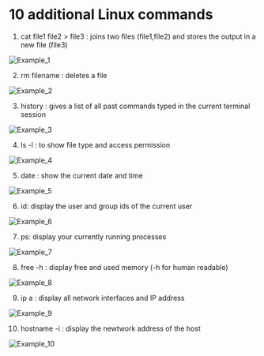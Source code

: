 # 10 additional Linux commands

1. cat file1 file2 > file3 : joins two files (file1,file2) and stores the output in a new file (file3)

![Example_1]("C:\Users\pc\Desktop\Fix_vmssh\Exercise_2\Example_1.JPG")

2. rm filename : deletes a file

![Example_2]("C:\Users\pc\Desktop\Fix_vmssh\Exercise_2\Example_2.JPG")

3. history : gives a list of all past commands typed in the current terminal session

![Example_3]("C:\Users\pc\Desktop\Fix_vmssh\Exercise_2-images\Example_3.JPG")

4. ls -l : to show file type and access permission

![Example_4]("C:\Users\pc\Desktop\Fix_vmssh\Exercise_2\Example_4.JPG")
   
5. date : show the current date and time

![Example_5]("C:\Users\pc\Desktop\Fix_vmssh\Exercise_2\Example_5.JPG")
   
6. id: display the user and group ids of the current user

![Example_6]("C:\Users\pc\Desktop\Fix_vmssh\Exercise_2\Example_6.JPG")
   
7. ps: display your currently running processes

![Example_7]("C:\Users\pc\Desktop\Fix_vmssh\Exercise_2\Example_7.JPG")
   
8. free -h : display free and used memory (-h for human readable)

![Example_8]("C:\Users\pc\Desktop\Fix_vmssh\Exercise_2\Example_8.JPG")
   
9. ip a : display all network interfaces and IP address

![Example_9]("C:\Users\pc\Desktop\Fix_vmssh\Exercise_2\Example_9.JPG")

10. hostname -i : display the newtwork address of the host

![Example_10]("C:\Users\pc\Desktop\Fix_vmssh\Exercise_2\Example_10.JPG")
